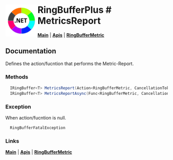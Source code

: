 # <img align="left" width="100" height="100" src="./images/icon.png"> RingBufferPlus #  MetricsReport

[**Main**](index.md#help) | 
[**Apis**](index.md#apis) |
[**RingBufferMetric**](metricclass.md)

## Documentation 
Defines the action/fucntion that performs the Metric-Report.

### Methods

```csharp
  IRingBuffer<T> MetricsReport(Action<RingBufferMetric, CancellationToken> report)
  IRingBuffer<T> MetricsReportAsync(Func<RingBufferMetric, CancellationToken, Task> report)
``` 

### Exception

When action/fucntion is null.

```csharp
  RingBufferFatalException
``` 

### Links
[**Main**](index.md#help) | 
[**Apis**](index.md#apis) |
[**RingBufferMetric**](metricclass.md)
